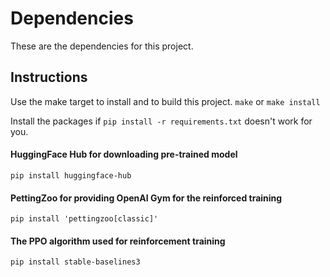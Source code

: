 # Dependencies

These are the dependencies for this project.

## Instructions
Use the make target to install and to build this project.
`make` or `make install`

Install the packages if `pip install -r requirements.txt` doesn't work for you.

#### HuggingFace Hub for downloading pre-trained model
`pip install huggingface-hub`

#### PettingZoo for providing OpenAI Gym for the reinforced training
`pip install 'pettingzoo[classic]'`

#### The PPO algorithm used for reinforcement training
`pip install stable-baselines3`

